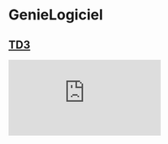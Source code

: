 # GenieLogiciel

## [TD3](https://github.com/rgv26/GenieLogiciel/blob/master/td3/)

![pdf](https://github.com/rgv26/GenieLogiciel/blob/master/td3/Enoncé_du_TD.pdf)


